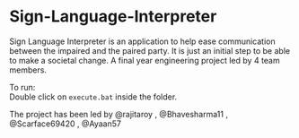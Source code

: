 # Sign-Language-Interpreter
Sign Language Interpreter is an application to help ease communication between the impaired and the paired party. It is just an initial step to be able to make a societal change. A final year engineering project led by 4 team members.  

To run:  
Double click on `execute.bat` inside the folder.  

The project has been led by @rajitaroy , @Bhavesharma11 , @Scarface69420 , @Ayaan57  
